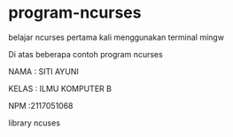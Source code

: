 # program-ncurses
belajar ncurses pertama kali menggunakan terminal mingw

 Di atas beberapa contoh program ncurses
 
 NAMA : SITI AYUNI 
 
 KELAS : ILMU KOMPUTER B
 
 NPM :2117051068
 
 library ncuses
